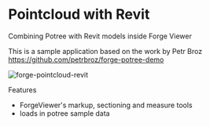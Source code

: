 # Pointcloud with Revit
Combining Potree with Revit models inside Forge Viewer

This is a sample application based on the work by Petr Broz
https://github.com/petrbroz/forge-potree-demo


![forge-pointcloud-revit](https://user-images.githubusercontent.com/440241/80035021-22b4d200-84a4-11ea-9a7b-06c241f6a443.jpg)

Features
- ForgeViewer's markup, sectioning and measure tools
- loads in potree sample data
